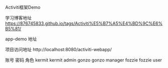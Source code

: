 Activiti框架Demo

学习博客地址
https://876745833.github.io/tags/Activiti%E5%B7%A5%E4%BD%9C%E6%B5%81/

app-demo 地址

项目访问地址
http://localhost:8080/activiti-webapp/

账号  	密码	    角色
kermit	kermit	admin
gonzo	gonzo	manager
fozzie	fozzie	user

